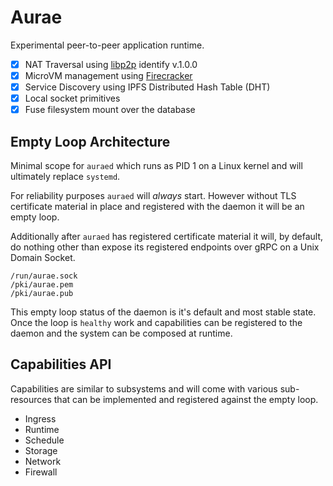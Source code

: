 # Aurae

Experimental peer-to-peer application runtime. 

 - [X] NAT Traversal using [libp2p](https://github.com/libp2p/specs/tree/master/identify#identify-v100) identify v.1.0.0 
 - [X] MicroVM management using [Firecracker](https://github.com/firecracker-microvm/firecracker)
 - [X] Service Discovery using IPFS Distributed Hash Table (DHT) 
 - [X] Local socket primitives
 - [X] Fuse filesystem mount over the database

## Empty Loop Architecture

Minimal scope for `auraed` which runs as PID 1 on a Linux kernel and will ultimately replace `systemd`. 

For reliability purposes `auraed` will *always* start. However without TLS certificate material in place and registered with the daemon it will be an empty loop. 

Additionally after `auraed` has registered certificate material it will, by default, do nothing other than expose its registered endpoints over gRPC on a Unix Domain Socket. 

``` 
/run/aurae.sock
/pki/aurae.pem
/pki/aurae.pub
```

This empty loop status of the daemon is it's default and most stable state. Once the loop is `healthy` work and capabilities can be registered to the daemon and the system can be composed at runtime.

## Capabilities API

Capabilities are similar to subsystems and will come with various sub-resources that can be implemented and registered against the empty loop.

 - Ingress
 - Runtime
 - Schedule
 - Storage
 - Network
 - Firewall
 
 
